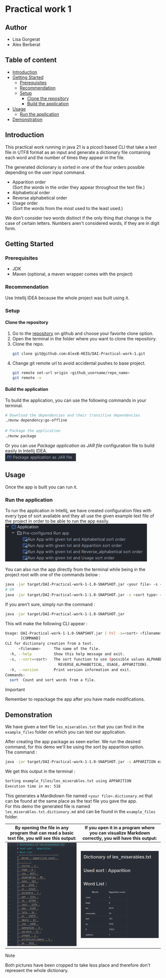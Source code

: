 # Practical work 1

## Author
- Lisa Gorgerat
- Alex Berberat

## Table of content

- [Introduction](#introduction)
- [Getting Started](#getting-started)
    - [Prerequisites](#prerequisites)
    - [Recommendation](#recommendation)
    - [Setup](#setup)
      - [Clone the repository](#clone-the-repository)
      - [Build the application](#build-the-application)
- [Usage](#usage)
  - [Run the application](#run-the-application)
- [Demonstration](#demonstration)

## Introduction
This practical work running in java 21 is a picocli based CLI that take a text file in UTF8 format as an input and generate a dictionary file containing each word and the number of times they appear in the file.  

The generated dictionary is sorted in one of the four orders possible depending on the user input command.
- Apparition order  
  (Sort the words in the order they appear throughout the text file.)
- Alphabetical order
- Reverse alphabetical order
- Usage order  
  (Sort the words from the most used to the least used.)
 
We don't consider two words distinct if the only thing that change is the case of certain letters. Numbers aren't considered words, if they are in digit form.  

## Getting Started
### Prerequisites
- JDK
- Maven (optional, a maven wrapper comes with the project)

### Recommendation
Use Intellij IDEA because the whole project was built using it.

### Setup
#### Clone the repository

1. Go to the [repository](https://github.com/AlexB-HEIG/DAI-Practical-work-1) on github and choose your favorite clone option.
2. Open the terminal in the folder where you want to clone the repository.
3. Clone the repo.
    ```sh 
    git clone git@github.com:AlexB-HEIG/DAI-Practical-work-1.git
    ```
4. Change git remote url to avoid accidental pushes to base project.
    ```sh
    git remote set-url origin <github_username/repo_name>
    git remote -v
    ```

#### Build the application
To build the application, you can use the following commands in your terminal.
```sh
# Download the dependencies and their transitive dependencies
./mvnw dependency:go-offline

# Package the application
./mvnw package
```
Or you can use _Package application as JAR file_ configuration file to build easily in Intellij IDEA.  
![maven config](images/package.png)

## Usage
Once the app is built you can run it.

### Run the application
To run the application in Intellij, we have created configuration files with every type of sort available and they all use the given example text file of the project in order to be able to run the app easily.  
![build configs](images/builds.png)

You can also run the app directly from the terminal while being in the project root with one of the commands below :  
```sh
java -jar target/DAI-Practical-work-1-1.0-SNAPSHOT.jar <your file> -s <sort type> sort
# OR
java -jar target/DAI-Practical-work-1-1.0-SNAPSHOT.jar -s <sort type> <your file> sort
```

If you aren't sure, simply run the command :  
```sh
java -jar target/DAI-Practical-work-1-1.0-SNAPSHOT.jar
```
This will make the following CLI appear :
```sh
Usage: DAI-Practical-work-1-1.0-SNAPSHOT.jar [-hV] -s=<sort> <filename>
       [COMMAND]
CLI for dictionary creation from a text.
      <filename>      The name of the file.
  -h, --help          Show this help message and exit.
  -s, --sort=<sort>   The sort function to use (possible values ALPHABETICAL,
                        REVERSE_ALPHABETICAL, USAGE, APPARITION).
  -V, --version       Print version information and exit.
Commands:
  sort  Count and sort words from a file.
```


> [!IMPORTANT]
> 
> Remember to repackage the app after you have made modifications.


## Demonstration 
We have given a text file `les_miserables.txt` that you can find in the `example_files` folder on which you can test our application.  

After creating the app package as seen earlier. We run the desired command, for this demo we'll be using the sort by apparition option.  
The command : 
```sh
java -jar target/DAI-Practical-work-1-1.0-SNAPSHOT.jar -s APPARITION example_files/les_miserables.txt sort
```
We get this output in the terminal :
```sh
Sorting example_files/les_miserables.txt using APPARITION
Execution time in ms: 518
```

This generates a Mardkdown file named `<your file>.dictionary.md` that can be found at the same place as the text file you gave the app.  
For this demo the generated file is named `les_miserables.txt.dictionary.md` and can be found in the `example_files` folder.  


|By opening the file in any program that can read a basic text file, you will see this output:|If you open it in a program where you can visualize Markdown correctly, you will have this output:|
|---|---|
| ![Result in markdown](images/res_md.png) | ![Result of markdown visualized](images/res_visuel.png) |

> [!NOTE]
> 
> Both pictures have been cropped to take less place and therefore don't represent the whole dictionary.
